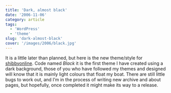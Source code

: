 ```yaml
---
title: 'Dark, almost black'
date: '2006-11-06'
category: article
tags:
  - 'WordPress'
  - 'theme'
slug: 'dark-almost-black'
cover: '/images/2006/black.jpg'
---
```


It is a little later than planned, but here is the new theme/style for [shibbyonline](https://adamchamberlin.info/ 'shibbyonline'). Code named _Black_ it is the first theme I have created using a dark background, those of you who have followed my themes and designed will know that it is mainly light colours that float my boat. There are still little bugs to work out, and I’m in the process of writing new archive and about pages, but hopefully, once completed it might make its way to a release.
